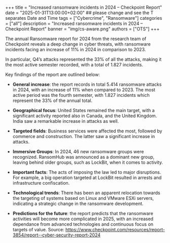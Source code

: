+++
title = "Increased ransomware incidents in 2024 – Checkpoint Report"
date = "2025-01-31T13:00:00+02:00" ## please change and see the T separates Date and Time
tags = ["Cybercrime", "Ransomware"]
categories = ["all"]
description = "Increased ransomware incidents in 2024 – Checkpoint Report"
banner = "img/cs-aware.png"
authors = ["OTS"]
+++


The annual Ransomware report for 2024 from the research team of Checkpoint reveals a deep change in cyber threats, with ransomware incidents facing an increase of 11% in 2024 in comparison to 2023.

In particular, Q4’s attacks represented the 33% of all the attacks, making it the most active semester recorded, with a total of 1.827 incidents.

Key findings of the report are outlined below:

- **General increase**: the report records in total 5.414 ransomware attacks in 2024, with an increase of 11% when compared to 2023. The most active period was the fourth semester, with 1.827 incidents which represent the 33% of the annual total.

- **Geographical focus**: United States remained the main target, with a significant activity reported also in Canada, and the United Kingdom. India saw a remarkable increase in attacks as well.

- **Targeted fields**: Business services were affected the most, followed by commerce and construction. The latter saw a significant increase in attacks.

- **Immersive Groups**: In 2024, 46 new ransomware groups were recognized. RansomHub was announced as a dominant new group, leaving behind older groups, such as LockBit, when it comes to activity.

- **Important facts**: The acts of imposing the law led to major disruptions. For example, a big operation targeted at LockBit resulted in arrests and infrastructure confiscation.

- **Technological trends**: There has been an apparent relocation towards the targeting of systems based on Linux and VMware ESXi servers, indicating a strategic change in the ransomware development.

- **Predictions for the future**: the report predicts that the ransomware activities will become more complicated in 2025, with an increased dependance from advanced technologies and continuous focus on targets of value. Source: https://www.checkpoint.com/resources/report-3854/report--cyber-security-report-2024
